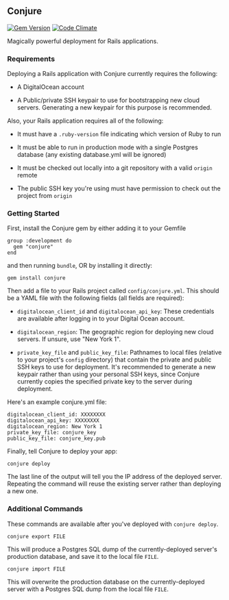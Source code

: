 ## Conjure
[![Gem Version](https://badge.fury.io/rb/conjure.png)](http://badge.fury.io/rb/conjure)
[![Code Climate](https://codeclimate.com/github/brianauton/conjure.png)](https://codeclimate.com/github/brianauton/conjure)

Magically powerful deployment for Rails applications.

### Requirements

Deploying a Rails application with Conjure currently requires the
following:

  * A DigitalOcean account

  * A Public/private SSH keypair to use for bootstrapping new cloud
    servers. Generating a new keypair for this purpose is recommended.

Also, your Rails application requires all of the following:

  * It must have a `.ruby-version` file indicating which version of
    Ruby to run

  * It must be able to run in production mode with a single
    Postgres database (any existing database.yml will be ignored)

  * It must be checked out locally into a git repository with a valid
    `origin` remote

  * The public SSH key you're using must have permission to check out
    the project from `origin`

### Getting Started

First, install the Conjure gem by either adding it to your Gemfile

    group :development do
      gem "conjure"
    end

and then running `bundle`, OR by installing it directly:

    gem install conjure

Then add a file to your Rails project called
`config/conjure.yml`. This should be a YAML file with the following
fields (all fields are required):

  * `digitalocean_client_id` and `digitalocean_api_key`: These
    credentials are available after logging in to your Digital Ocean
    account.

  * `digitalocean_region`: The geographic region for deploying new
    cloud servers. If unsure, use "New York 1".

  * `private_key_file` and `public_key_file`: Pathnames to local files
    (relative to your project's `config` directory) that contain the
    private and public SSH keys to use for deployment. It's
    recommended to generate a new keypair rather than using your
    personal SSH keys, since Conjure currently copies the specified
    private key to the server during deployment.

Here's an example conjure.yml file:

    digitalocean_client_id: XXXXXXXX
    digitalocean_api_key: XXXXXXXX
    digitalocean_region: New York 1
    private_key_file: conjure_key
    public_key_file: conjure_key.pub

Finally, tell Conjure to deploy your app:

    conjure deploy

The last line of the output will tell you the IP address of the
deployed server. Repeating the command will reuse the existing server
rather than deploying a new one.

### Additional Commands

These commands are available after you've deployed with `conjure
deploy`.

    conjure export FILE

This will produce a Postgres SQL dump of the currently-deployed
server's production database, and save it to the local file `FILE`.

    conjure import FILE

This will overwrite the production database on the currently-deployed
server with a Postgres SQL dump from the local file `FILE`.
